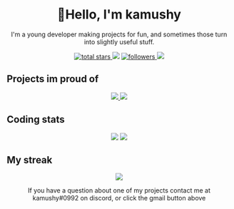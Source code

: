 <h1 align="center">
	👋Hello, I'm kamushy
</h1>
<p align='center'>
  I'm a young developer making projects for fun, and sometimes those turn into slightly useful stuff.
</p>

<p align='center'>
    <a href='https://github.com/kamushy?tab=repositories&sort=stargazers'>
        <img alt='total stars' title='Total stars on GitHub' src='https://custom-icon-badges.herokuapp.com/badge/dynamic/json?logo=star&color=55960c&labelColor=488207&label=Stars&style=for-the-badge&query=%24.stars&url=https://api.github-star-counter.workers.dev/user/kamushy'/>
    </a>
    <img src='https://visitor-badge-reloaded.herokuapp.com/badge?page_id=kamushy&logo=Github&style=for-the-badge&color=16a085'>
    <a href='https://github.com/kamushy?tab=followers'>
        <img alt='followers' title='Follow Me on GitHub' src='https://custom-icon-badges.herokuapp.com/github/followers/kamushy?color=236ad3&labelColor=1155ba&style=for-the-badge&logo=person-add&label=Follow&logoColor=white'/>
    </a>
    <a href='mailto:kalanscriv19@gmail.com' target='_blank'>
        <img src='https://img.shields.io/badge/Gmail-D14836?style=for-the-badge&logo=gmail&logoColor=white'/>
    </a>
</p>

## **Projects im proud of**
<p align='center'>
    <a href='https://github.com/Kamushy/payslips-data-grab-and-graph'>
        <img src='https://github-readme-stats.vercel.app/api/pin/?username=Kamushy&repo=payslips-data-grab-and-graph&alquran&title_color=ffffff&text_color=c9cacc&icon_color=2bbc8a&bg_color=0C1014&hide_border=true&hide=html'/>
    </a>
    <a href='https://github.com/Kamushy/kamushy.github.io'>
        <img src='https://github-readme-stats.vercel.app/api/pin/?username=Kamushy&repo=kamushy.github.io&title_color=ffffff&text_color=c9cacc&icon_color=2bbc8a&bg_color=0C1014&hide_border=true'/>
    </a>
</p>

## **Coding stats**
<p align = 'center'>
    <img src='https://github-readme-stats.vercel.app/api?username=kamushy&count_private=true&include_all_commits=true&show_icons=true&theme=gotham&hide_border=true&line_height=27'/>
    <img src='https://github-readme-stats.vercel.app/api/top-langs/?username=kamushy&show_icons=true&theme=gotham&line_height=27&hide_border=true'/>
</p>

## **My streak**
<p align = 'center'>
    <img src='https://github-readme-streak-stats.herokuapp.com/?user=kamushy&theme=gotham&hide_border=true'>
</p>

<p align = "center">
If you have a question about one of my projects contact me at kamushy#0992 on discord, or click the gmail button above
</p>
	
	
